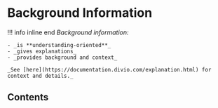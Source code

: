 # Background Information

!!! info inline end
    _Background information:_

    - _is **understanding-oriented**_
    - _gives explanations_
    - _provides background and context_

    _See [here](https://documentation.divio.com/explanation.html) for context and details._


## Contents
